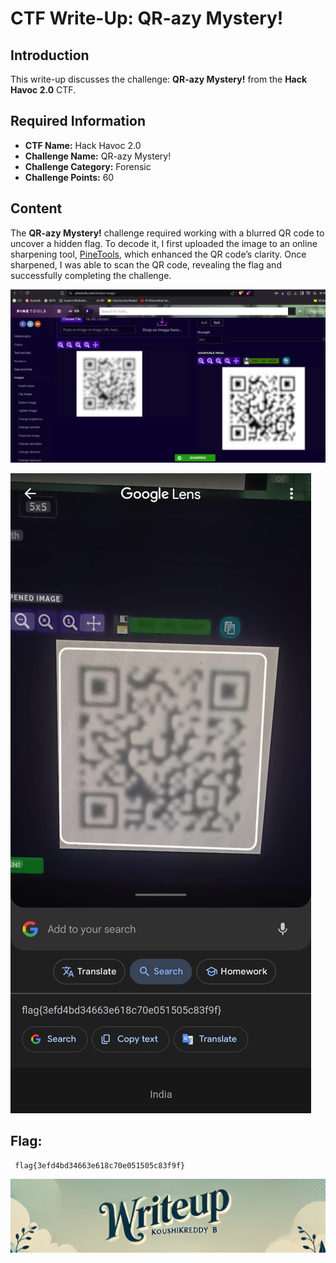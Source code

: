 # CTF Write-Up: QR-azy Mystery!

## Introduction

This write-up discusses the challenge: **QR-azy Mystery!** from the **Hack Havoc 2.0** CTF.

## Required Information

- **CTF Name:** Hack Havoc 2.0
- **Challenge Name:** QR-azy Mystery!
- **Challenge Category:** Forensic
- **Challenge Points:** 60

## Content
The **QR-azy Mystery!** challenge required working with a blurred QR code to uncover a hidden flag. To decode it, I first uploaded the image to an online sharpening tool, [PineTools](https://pinetools.com/sharpen-image), which enhanced the QR code’s clarity. Once sharpened, I was able to scan the QR code, revealing the flag and successfully completing the challenge.


![](src/images/32.png)


![](src/images/33.jpg)


## Flag: 
     flag{3efd4bd34663e618c70e051505c83f9f}
![CTF Writeup by KoushikReddyB](src/images/Credits.png)